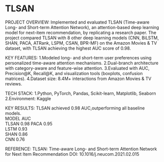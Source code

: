 # TLSAN
PROJECT OVERVIEW:
Implemented and evaluated TLSAN (Time-aware Long- and Short-term Attention Network), an attention-based deep learning model for next-item recommendation, by replicating a research paper. The project compared TLSAN with 8 other deep learning models (CNN, BiLSTM, SHAN, PACA, ATRank, LSPM, CSAN, BPR-MF) on the Amazon Movies & TV dataset, with TLSAN achieving the highest AUC score of 0.98.

KEY FEATURES:
1.Modeled long- and short-term user preferences using personalized time-aware attention mechanisms.
2.Dual-branch architecture with category-aware and feature-wise attention.
3.Evaluated with AUC, Precision@K, Recall@K, and visualization tools (boxplots, confusion matrices).
4.Dataset size: 8.4M+ interactions from Amazon Movies & TV reviews.

TECH STACK:
1.Python, PyTorch, Pandas, Scikit-learn, Matplotlib, Seaborn
2.Environment: Kaggle

KEY RESULTS:
TLSAN achieved 0.98 AUC,outperforming all baseline models.           
 MODEL  AUC  
 TLSAN 	0.98 
 PACA   0.95     
 LSTM   0.93     
 SHAN   0.86     
 CNN    0.76     

REFERENCE:
TLSAN: Time-aware Long- and Short-term Attention Network for Next Item Recommendation 
DOI: 10.1016/j.neucom.2021.02.015


